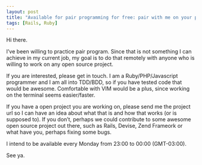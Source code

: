 ```yaml
---
layout: post
title: "Available for pair programming for free: pair with me on your preferred open source project"
tags: [Rails, Ruby]
---
```


Hi there.

I’ve been willing to practice pair program. Since that is not something I can achieve in my current job, my goal is to do that remotely with anyone who is willing to work on any open source project.

If you are interested, please get in touch. I am a Ruby/PHP/Javascript programmer and I am all into TDD/BDD, so if you have tested code that would be awesome. Comfortable with VIM would be a plus, since working on the terminal seems easier/faster.

If you have a open project you are working on, please send me the project url so I can have an idea about what that is and how that works (or is supposed to). If you don’t, perhaps we could contribute to some awesome open source project out there, such as Rails, Devise, Zend Frameork or what have you, perhaps fixing some bugs.

I intend to be available every Monday from 23:00 to 00:00 (GMT-03:00).

See ya.
